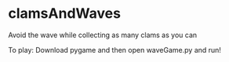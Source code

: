 # clamsAndWaves

Avoid the wave while collecting as many clams as you can

To play: Download pygame and then open waveGame.py and run!
